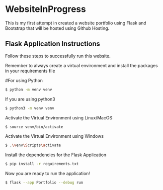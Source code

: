 # WebsiteInProgress
This is my first attempt in created a website portfolio using Flask and Bootstrap that will be hosted using Github Hosting. 

## Flask Application Instructions
Follow these steps to successfully run this website. 

Remember to always create a virtual environment and install the packages in your requirements file

#For using Python
```bash
$ python -m venv venv 
```
If you are using python3
```bash
$ python3 -m venv venv 
```
Activate the Virtual Environment using Linux/MacOS
```bash
$ source venv/bin/activate
```
Activate the Virtual Environment using Windows
```bash
$ .\venv\Scripts\activate
```
Install the dependencies for the Flask Application
```bash
$ pip install -r requirements.txt
```
Now you are ready to run the application!
```bash
$ flask --app Portfolio --debug run
```